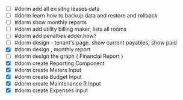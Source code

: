 - [ ] #dorm add all exisitng leases data
- [ ] #dorm learn how to backup data and restore and rollback
- [ ] #dorm show monthly reports
- [ ] #dorm add utility billing maker, lists all rooms
- [ ] #dorm add penalties adder,how?
- [ ] #dorm design - tenant's page. show current payables, show paid
- [x] #dorm design , monthly report
- [ ] #dorm design the graph ( Financial Report )
- [x] #dorm create Reporting Component
- [x] #dorm create Meters Input
- [x] #dorm create Budget Input
- [x] #dorm create Maintenance R Input
- [x] #dorm create Expenses Input
